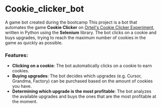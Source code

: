 # Cookie_clicker_bot
A game bot created during the bootcamp
This project is a bot that automates the game **Cookie Clicker** on 
[Orteil's Cookie Clicker Experiment](http://orteil.dashnet.org/experiments/cookie/), 
written in Python using the **Selenium** library. 
The bot clicks on a cookie and buys upgrades, trying to reach the maximum number of cookies in the game as quickly as possible.
### Features:
- **Clicking on a cookie**: The bot automatically clicks on a cookie to earn cookies.
- **Buying upgrades**: The bot decides which upgrades (e.g. Cursor, Grandma, Factory) can be purchased based on the amount of cookies you have.
- **Determining which upgrade is the most profitable**: The bot analyzes the available upgrades and buys the ones that are the most profitable at the moment.

